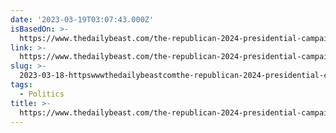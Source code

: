 ```yaml
---
date: '2023-03-19T03:07:43.000Z'
isBasedOn: >-
  https://www.thedailybeast.com/the-republican-2024-presidential-campaign-trail-is-already-getting-gov-ron-desantis-proofed?ref=home
link: >-
  https://www.thedailybeast.com/the-republican-2024-presidential-campaign-trail-is-already-getting-gov-ron-desantis-proofed?ref=home
slug: >-
  2023-03-18-httpswwwthedailybeastcomthe-republican-2024-presidential-campaign-trail-is-already-getting-gov-ron-desantis-proofedrefhome
tags:
  - Politics
title: >-
  https://www.thedailybeast.com/the-republican-2024-presidential-campaign-trail-is-already-getting-gov-ron-desantis-proofed?ref=home
---
```


